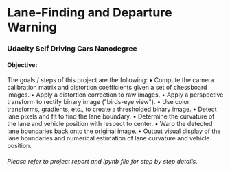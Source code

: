 # Lane-Finding and Departure Warning
### Udacity Self Driving Cars Nanodegree

#### Objective:
The goals / steps of this project are the following:
•	Compute the camera calibration matrix and distortion coefficients given a set of chessboard images.
•	Apply a distortion correction to raw images.
•	Apply a perspective transform to rectify binary image ("birds-eye view").
•	Use color transforms, gradients, etc., to create a thresholded binary image.
•	Detect lane pixels and fit to find the lane boundary.
•	Determine the curvature of the lane and vehicle position with respect to center.
•	Warp the detected lane boundaries back onto the original image.
•	Output visual display of the lane boundaries and numerical estimation of lane curvature and vehicle position.

###### Please refer to project report and ipynb file for step by step details.
